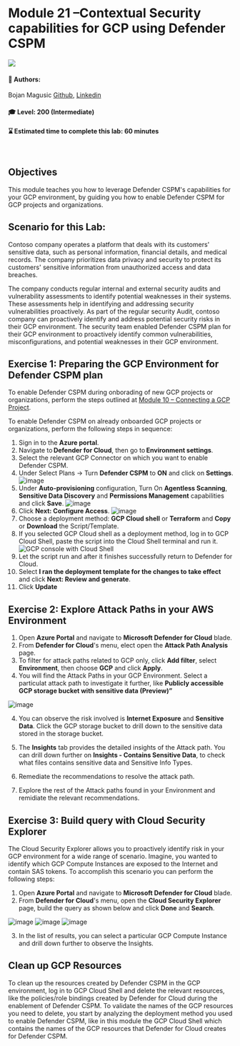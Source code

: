 # Module 21 –Contextual Security capabilities for GCP using Defender CSPM  

<p align="left"><img src="../Images/asc-labs-intermediate.gif?raw=true"></p>

#### 💁 Authors: 
Bojan Magusic [Github](https://github.com/bomagusi), [Linkedin](https://www.linkedin.com/in/bojanmagusic/)

#### 🎓 Level: 200 (Intermediate)
#### ⌛ Estimated time to complete this lab: 60 minutes
<br />

## Objectives
This module teaches you how to leverage Defender CSPM's capabilities for your GCP environment, by guiding you how to enable Defender CSPM for GCP projects and organizations.

## Scenario for this Lab:

Contoso company operates a platform that deals with its customers' sensitive data, such as personal information, financial details, and medical records. 
The company prioritizes data privacy and security to protect its customers' sensitive information from unauthorized access and data breaches. 

The company conducts regular internal and external security audits and vulnerability assessments to identify potential weaknesses in their systems. 
These assessments help in identifying and addressing security vulnerabilities proactively. 
As part of the regular security Audit, contoso company can proactively identify and address potential security risks in their GCP environment. 
The security team enabled Defender CSPM plan for their GCP environment to proactively identify common vulnerabilities, misconfigurations, and potential weaknesses in their GCP environment. 

## Exercise 1: Preparing the GCP Environment for Defender CSPM plan 

To enable Defender CSPM during onborading of new GCP projects or organizations, perform the steps outlined at [Module 10 – Connecting a GCP Project](https://github.com/Azure/Microsoft-Defender-for-Cloud/blob/main/Labs/Modules/Module-10-GCP.md). 

To enable Defender CSPM on already onboarded GCP projects or organizations, perform the following steps in sequence: 
1. Sign in to the **Azure portal**. 
2. Navigate to **Defender for Cloud**, then go to **Environment settings**.
3. Select the relevant GCP Connector on which you want to enable Defender CSPM.  
4.	Under Select Plans -> Turn **Defender CSPM** to **ON** and click on **Settings**.
   ![image](../Images/module21enableDCSPM.png?raw=true)
5.	Under **Auto-provisioning** configuration, Turn On **Agentless Scanning**, **Sensitive Data Discovery** and **Permissions Management** capabilities and click **Save**.
   ![image](../Images/module21enableDCSPMSettings.png?raw=true)
6.	Click **Next: Configure Access**.
   ![image](../Images/module21ConfigureAccess.png?raw=true)
7.	Choose a deployment method: **GCP Cloud shell** or **Terraform** and **Copy** or **Download** the Script/Template. 
8. If you selected GCP Cloud shell as a deployment method, log in to GCP Cloud Shell, paste the script into the Cloud Shell terminal and run it.
    ![GCP console with Cloud Shell](../Images/7gcpconsole.png?raw=true)
9. Let the script run and after it finishes successfully return to Defender for Cloud. 
10. Select **I ran the deployment template for the changes to take effect** and click **Next: Review and generate**.
11. Click **Update**

## Exercise 2: Explore Attack Paths in your AWS Environment

1.	Open **Azure Portal** and navigate to **Microsoft Defender for Cloud** blade.
2.	From **Defender for Cloud**'s menu, elect open the **Attack Path Analysis** page.
3.	To filter for attack paths related to GCP only, click **Add filter**, select **Environment**, then choose **GCP** and click **Apply**.
4.	You will find the Attack Paths in your GCP Environment. Select a particulat attack path to investigate it further, like **Publicly accessible GCP storage bucket with sensitive data (Preview)”**
   
   ![image](../Images/module21AttackPathsGCP.png?raw=true)
  	
4.	You can observe the risk involved is **Internet Exposure** and **Sensitive Data**. Click the GCP storage bucket to drill down to the sensitive data stored in the storage bucket.

5.	The **Insights** tab provides the detailed insights of the Attack path. You can drill down further on **Insights - Contains Sensitive Data**, to check what files contains sensitive data and Sensitive Info Types.
6.	Remediate the recommendations to resolve the attack path.
7.	Explore the rest of the Attack paths found in your Environment and remidiate the relevant recommendations.

## Exercise 3: Build query with Cloud Security Explorer

The Cloud Security Explorer allows you to proactively identify risk in your GCP environment for a wide range of scenario. Imagine, you wanted to identify which GCP Compute Instances are exposed to the Internet and contain SAS tokens. To accomplish this scenario you can perform the following steps: 

1.	Open **Azure Portal** and navigate to **Microsoft Defender for Cloud** blade.
2.	From **Defender for Cloud**'s menu, open the **Cloud Security Explorer** page, build the query as shown below and click **Done** and **Search**.

   ![image](../Images/module21CloudSecurityExplorerQuery.png?raw=true)
   ![image](../Images/module21CloudSecurityExplorerCondition.png?raw=true)
   ![image](../Images/module21CloudSecurityExplorerContains.png?raw=true)

3.	In the list of results, you can select a particular GCP Compute Instance and drill down further to observe the Insights. 

## Clean up GCP Resources

To clean up the resources created by Defender CSPM in the GCP environment, log in to GCP Cloud Shell and delete the relevant resources, like the policies/role bindings created by Defender for Cloud during the enablement of Defender CSPM. To validate the names of the GCP resources you need to delete, you start by analyzing the deployment method you used to enable Defender CSPM, like in this module the GCP Cloud Shell which contains the names of the GCP resources that Defender for Cloud creates for Defender CSPM.



